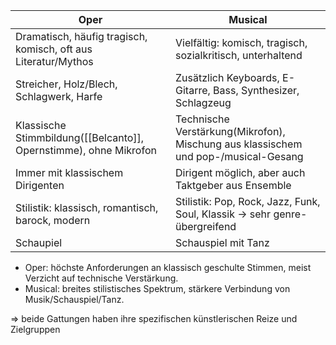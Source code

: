 | Oper                                                              | Musical                                                                            |
| ----------------------------------------------------------------- | ---------------------------------------------------------------------------------- |
| Dramatisch, häufig tragisch, komisch, oft aus Literatur/Mythos    | Vielfältig: komisch, tragisch, sozialkritisch, unterhaltend                        |
| Streicher, Holz/Blech, Schlagwerk, Harfe                          | Zusätzlich Keyboards, E-Gitarre, Bass, Synthesizer, Schlagzeug                     |
| Klassische Stimmbildung([[Belcanto]], Opernstimme), ohne Mikrofon | Technische Verstärkung(Mikrofon), Mischung aus klassischem und pop-/musical-Gesang |
| Immer mit klassischem Dirigenten                                  | Dirigent möglich, aber auch Taktgeber aus Ensemble                                 |
| Stilistik: klassisch, romantisch, barock, modern                  | Stilistik: Pop, Rock, Jazz, Funk, Soul, Klassik -> sehr genre-übergreifend         |
| Schaupiel                                                         | Schauspiel mit Tanz                                                                |

- Oper: höchste Anforderungen an klassisch geschulte Stimmen, meist Verzicht auf technische Verstärkung.
- Musical: breites stilistisches Spektrum, stärkere Verbindung von Musik/Schauspiel/Tanz.

=> beide Gattungen haben ihre spezifischen künstlerischen Reize und Zielgruppen